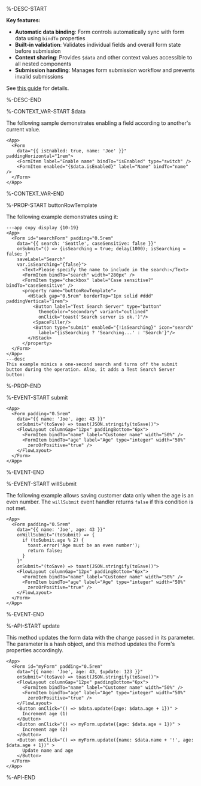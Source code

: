 %-DESC-START

**Key features:**
- **Automatic data binding**: Form controls automatically sync with form data using `bindTo` properties
- **Built-in validation**: Validates individual fields and overall form state before submission
- **Context sharing**: Provides `$data` and other context values accessible to all nested components
- **Submission handling**: Manages form submission workflow and prevents invalid submissions

See [this guide](/forms) for details.

%-DESC-END

%-CONTEXT_VAR-START $data

The following sample demonstrates enabling a field according to another's current value.

```xmlui-pg copy {5} display name="Example: referencing field values"
<App>
  <Form
    data="{{ isEnabled: true, name: 'Joe' }}" paddingHorizontal="1rem">
    <FormItem label="Enable name" bindTo="isEnabled" type="switch" />
    <FormItem enabled="{$data.isEnabled}" label="Name" bindTo="name" />
  </Form>
</App>
```

%-CONTEXT_VAR-END

%-PROP-START buttonRowTemplate

The following example demonstrates using it:

```xmlui-pg copy display name="Example: buttonRowTemplate"
---app copy display {10-19}
<App>
  <Form id="searchForm" padding="0.5rem"
    data="{{ search: 'Seattle', caseSensitive: false }}"
    onSubmit="() => {isSearching = true; delay(1000); isSearching = false; }"
    saveLabel="Search"
    var.isSearching="{false}">
      <Text>Please specify the name to include in the search:</Text>
      <FormItem bindTo="search" width="280px" />
      <FormItem type="checkbox" label="Case sensitive?" bindTo="caseSensitive" />
      <property name="buttonRowTemplate">
        <HStack gap="0.5rem" borderTop="1px solid #ddd" paddingVertical="1rem">
          <Button label="Test Search Server" type="button"
            themeColor="secondary" variant="outlined"
            onClick="toast('Search server is ok.')"/>
          <SpaceFiller/>
          <Button type="submit" enabled="{!isSearching}" icon="search"
            label="{isSearching ? 'Searching...' : 'Search'}"/>
        </HStack>
      </property>
  </Form>
</App>  
---desc
This example mimics a one-second search and turns off the submit button during the operation. Also, it adds a Test Search Server button:
```

%-PROP-END

%-EVENT-START submit

```xmlui-pg copy {4} display name="Example: submit"
<App>
  <Form padding="0.5rem"
    data="{{ name: 'Joe', age: 43 }}"
    onSubmit="(toSave) => toast(JSON.stringify(toSave))">
    <FlowLayout columnGap="12px" paddingBottom="6px">
      <FormItem bindTo="name" label="Customer name" width="50%" />
      <FormItem bindTo="age" label="Age" type="integer" width="50%"
        zeroOrPositive="true" />
    </FlowLayout>
  </Form>
</App>  
```

%-EVENT-END

%-EVENT-START willSubmit

The following example allows saving customer data only when the age is an even number. The `willSubmit` event handler returns `false` if this condition is not met.

```xmlui-pg display copy {4-9} name="Example: willSubmit"
<App>
  <Form padding="0.5rem"
    data="{{ name: 'Joe', age: 43 }}"
    onWillSubmit="(toSubmit) => {
      if (toSubmit.age % 2) {
        toast.error('Age must be an even number');
        return false;
      }
    }"
    onSubmit="(toSave) => toast(JSON.stringify(toSave))">
    <FlowLayout columnGap="12px" paddingBottom="6px">
      <FormItem bindTo="name" label="Customer name" width="50%" />
      <FormItem bindTo="age" label="Age" type="integer" width="50%"
        zeroOrPositive="true" />
    </FlowLayout>
  </Form>
</App>  
```

%-EVENT-END

%-API-START update

This method updates the form data with the change passed in its parameter. The parameter is a hash object, and this method updates the Form's properties accordingly. 

```xmlui-pg copy display name="Example: update"
<App>
  <Form id="myForm" padding="0.5rem"
    data="{{ name: 'Joe', age: 43, $update: 123 }}"
    onSubmit="(toSave) => toast(JSON.stringify(toSave))">
    <FlowLayout columnGap="12px" paddingBottom="6px">
      <FormItem bindTo="name" label="Customer name" width="50%" />
      <FormItem bindTo="age" label="Age" type="integer" width="50%"
        zeroOrPositive="true" />
    </FlowLayout>
    <Button onClick="() => $data.update({age: $data.age + 1})" >
      Increment age (1)
    </Button>
    <Button onClick="() => myForm.update({age: $data.age + 1})" >
      Increment age (2)
    </Button>
    <Button onClick="() => myForm.update({name: $data.name + '!', age: $data.age + 1})" >
      Update name and age
    </Button>
  </Form>
</App>  
```

%-API-END
